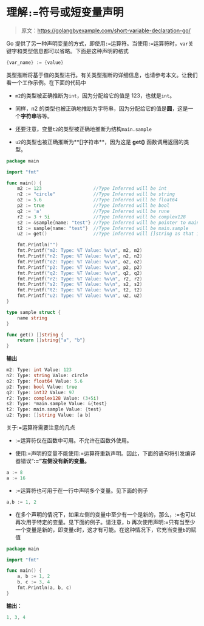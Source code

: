 # 理解`:=`符号或短变量声明

> 原文：<https://golangbyexample.com/short-variable-declaration-go/>

Go 提供了另一种声明变量的方式，即使用`:=`运算符。当使用`:=`运算符时，`var`关键字和类型信息都可以省略。下面是这种声明的格式

```go
{var_name} := {value}
```

类型推断将基于值的类型进行。有关类型推断的详细信息，也请参考本文。让我们看一个工作示例。在下面的代码中

*   `m2`的类型被正确推断为`int`，因为分配给它的值是 123，也就是`int`。

*   同样，n2 的类型也被正确地推断为字符串，因为分配给它的值是**圆**，这是一个**字符串**等等。

*   还要注意，变量`t2`的类型被正确地推断为结构`main.sample`

*   `u2`的类型也被正确推断为**[]字符串**，因为这是 **get()** 函数调用返回的类型。

```go
package main

import "fmt"

func main() {
    m2 := 123                   //Type Inferred will be int
    n2 := "circle"              //Type Inferred will be string
    o2 := 5.6                   //Type Inferred will be float64
    p2 := true                  //Type Inferred will be bool
    q2 := 'a'                   //Type Inferred will be rune
    r2 := 3 + 5i                //Type Inferred will be complex128
    s2 := &sample{name: "test"} //Type Inferred will be pointer to main.sample
    t2 := sample{name: "test"}  //Type Inferred will be main.sample
    u2 := get()                 //Type inferred will []string as that is the return value of function get()

    fmt.Println("")
    fmt.Printf("m2: Type: %T Value: %v\n", m2, m2)
    fmt.Printf("n2: Type: %T Value: %v\n", n2, n2)
    fmt.Printf("o2: Type: %T Value: %v\n", o2, o2)
    fmt.Printf("p2: Type: %T Value: %v\n", p2, p2)
    fmt.Printf("q2: Type: %T Value: %v\n", q2, q2)
    fmt.Printf("r2: Type: %T Value: %v\n", r2, r2)
    fmt.Printf("s2: Type: %T Value: %v\n", s2, s2)
    fmt.Printf("t2: Type: %T Value: %v\n", t2, t2)
    fmt.Printf("u2: Type: %T Value: %v\n", u2, u2)
}

type sample struct {
    name string
}

func get() []string {
    return []string{"a", "b"}
}
```

**输出**

```go
m2: Type: int Value: 123
n2: Type: string Value: circle
o2: Type: float64 Value: 5.6
p2: Type: bool Value: true
q2: Type: int32 Value: 97
r2: Type: complex128 Value: (3+5i)
s2: Type: *main.sample Value: &{test}
t2: Type: main.sample Value: {test}
u2: Type: []string Value: [a b]
```

关于:=运算符需要注意的几点

*   :=运算符仅在函数中可用。不允许在函数外使用。

*   使用:=声明的变量不能使用:=运算符重新声明。因此，下面的语句将引发编译器错误“**:=”左侧没有新的变量。**

```go
a := 8
a := 16
```

*   :=运算符也可用于在一行中声明多个变量。见下面的例子

```go
a,b := 1, 2
```

*   在多个声明的情况下，如果左侧的变量中至少有一个是新的，那么，:=也可以再次用于特定的变量。见下面的例子。请注意，b 再次使用声明:=只有当至少一个变量是新的，即变量`c`时，这才有可能。在这种情况下，它充当变量`b`的赋值

```go
package main

import "fmt"

func main() {
    a, b := 1, 2
    b, c := 3, 4
    fmt.Println(a, b, c)
}
```

**输出**：

```go
1, 3, 4
```